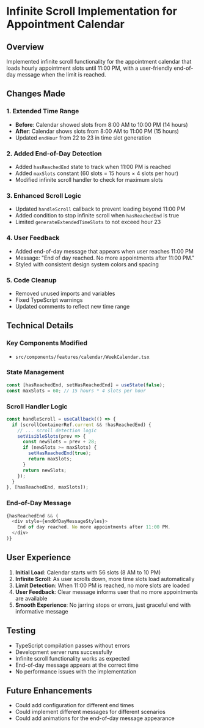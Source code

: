 # Infinite Scroll Implementation for Appointment Calendar

## Overview
Implemented infinite scroll functionality for the appointment calendar that loads hourly appointment slots until 11:00 PM, with a user-friendly end-of-day message when the limit is reached.

## Changes Made

### 1. Extended Time Range
- **Before**: Calendar showed slots from 8:00 AM to 10:00 PM (14 hours)
- **After**: Calendar shows slots from 8:00 AM to 11:00 PM (15 hours)
- Updated `endHour` from 22 to 23 in time slot generation

### 2. Added End-of-Day Detection
- Added `hasReachedEnd` state to track when 11:00 PM is reached
- Added `maxSlots` constant (60 slots = 15 hours × 4 slots per hour)
- Modified infinite scroll handler to check for maximum slots

### 3. Enhanced Scroll Logic
- Updated `handleScroll` callback to prevent loading beyond 11:00 PM
- Added condition to stop infinite scroll when `hasReachedEnd` is true
- Limited `generateExtendedTimeSlots` to not exceed hour 23

### 4. User Feedback
- Added end-of-day message that appears when user reaches 11:00 PM
- Message: "End of day reached. No more appointments after 11:00 PM."
- Styled with consistent design system colors and spacing

### 5. Code Cleanup
- Removed unused imports and variables
- Fixed TypeScript warnings
- Updated comments to reflect new time range

## Technical Details

### Key Components Modified
- `src/components/features/calendar/WeekCalendar.tsx`

### State Management
```typescript
const [hasReachedEnd, setHasReachedEnd] = useState(false);
const maxSlots = 60; // 15 hours * 4 slots per hour
```

### Scroll Handler Logic
```typescript
const handleScroll = useCallback(() => {
  if (scrollContainerRef.current && !hasReachedEnd) {
    // ... scroll detection logic
    setVisibleSlots(prev => {
      const newSlots = prev + 28;
      if (newSlots >= maxSlots) {
        setHasReachedEnd(true);
        return maxSlots;
      }
      return newSlots;
    });
  }
}, [hasReachedEnd, maxSlots]);
```

### End-of-Day Message
```typescript
{hasReachedEnd && (
  <div style={endOfDayMessageStyles}>
    End of day reached. No more appointments after 11:00 PM.
  </div>
)}
```

## User Experience
1. **Initial Load**: Calendar starts with 56 slots (8 AM to 10 PM)
2. **Infinite Scroll**: As user scrolls down, more time slots load automatically
3. **Limit Detection**: When 11:00 PM is reached, no more slots are loaded
4. **User Feedback**: Clear message informs user that no more appointments are available
5. **Smooth Experience**: No jarring stops or errors, just graceful end with informative message

## Testing
- TypeScript compilation passes without errors
- Development server runs successfully
- Infinite scroll functionality works as expected
- End-of-day message appears at the correct time
- No performance issues with the implementation

## Future Enhancements
- Could add configuration for different end times
- Could implement different messages for different scenarios
- Could add animations for the end-of-day message appearance 